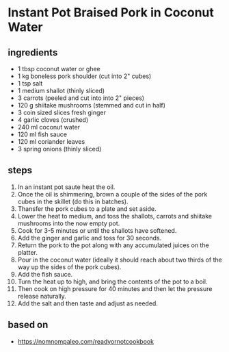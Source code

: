 # Instant Pot Braised Pork in Coconut Water

## ingredients

- 1 tbsp coconut water or ghee
- 1 kg boneless pork shoulder (cut into 2" cubes)
- 1 tsp salt
- 1 medium shallot (thinly sliced)
- 3 carrots (peeled and cut into into 2" pieces)
- 120 g shiitake mushrooms (stemmed and cut in half)
- 3 coin sized slices fresh ginger
- 4 garlic cloves (crushed)
- 240 ml coconut water
- 120 ml fish sauce
- 120 ml coriander leaves
- 3 spring onions (thinly sliced)

## steps

1. In an instant pot saute heat the oil.
2. Once the oil is shimmering, brown a couple of the sides of the pork cubes in the skillet (do this in batches).
3. Thansfer the pork cubes to a plate and set aside.
4. Lower the heat to medium, and toss the shallots, carrots and shiitake mushrooms into the now empty pot.
5. Cook for 3-5 minutes or until the shallots have softened.
6. Add the ginger and garlic and toss for 30 seconds.
7. Return the pork to the pot along with any accumulated juices on the platter.
8. Pour in the coconut water (ideally it should reach about two thirds of the way up the sides of the pork cubes).
9. Add the fish sauce.
10. Turn the heat up to high, and bring the contents of the pot to a boil.
11. Then cook on high pressure for 40 minutes and then let the pressure release naturally.
12. Add the salt and then taste and adjust as needed.

## based on

- https://nomnompaleo.com/readyornotcookbook
